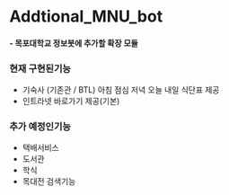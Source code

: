 # Addtional_MNU_bot
#### - 목포대학교 정보봇에 추가할 확장 모듈

### 현재 구현된기능
* 기숙사 (기존관 / BTL) 아침 점심 저녁 오늘 내일 식단표 제공
* 인트라넷 바로가기 제공(기본)

### 추가 예정인기능
*   택배서비스
*   도서관
*   학식
*   목대전 검색기능
